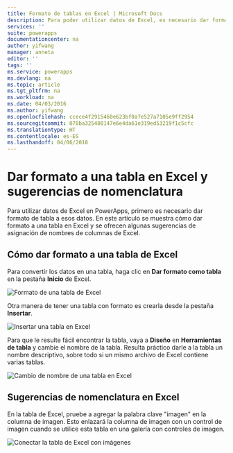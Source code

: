 ```yaml
---
title: Formato de tablas en Excel | Microsoft Docs
description: Para poder utilizar datos de Excel, es necesario dar formato a esos datos en una tabla. Agregar palabra clave "imagen" en los nombres de columna
services: ''
suite: powerapps
documentationcenter: na
author: yifwang
manager: anneta
editor: ''
tags: ''
ms.service: powerapps
ms.devlang: na
ms.topic: article
ms.tgt_pltfrm: na
ms.workload: na
ms.date: 04/03/2016
ms.author: yifwang
ms.openlocfilehash: ccece4f2915460e623bf0a7e527a7105e9ff2954
ms.sourcegitcommit: 078ba325480147e6e4da61e319ed53219f1c5cfc
ms.translationtype: HT
ms.contentlocale: es-ES
ms.lasthandoff: 04/06/2018
---
```

# <a name="format-a-table-in-excel-and-naming-tips"></a>Dar formato a una tabla en Excel y sugerencias de nomenclatura
Para utilizar datos de Excel en PowerApps, primero es necesario dar formato de tabla a esos datos. En este artículo se muestra cómo dar formato a una tabla en Excel y se ofrecen algunas sugerencias de asignación de nombres de columnas de Excel.

## <a name="how-to-format-a-table-in-excel"></a>Cómo dar formato a una tabla de Excel
Para convertir los datos en una tabla, haga clic en **Dar formato como tabla** en la pestaña **Inicio** de Excel.

![Formato de una tabla de Excel](./media/how-to-excel-tips/format-table.png)

Otra manera de tener una tabla con formato es crearla desde la pestaña **Insertar**.

![Insertar una tabla en Excel](./media/how-to-excel-tips/insert-table.png)

Para que le resulte fácil encontrar la tabla, vaya a **Diseño** en **Herramientas de tabla** y cambie el nombre de la tabla. Resulta práctico darle a la tabla un nombre descriptivo, sobre todo si un mismo archivo de Excel contiene varias tablas.

![Cambio de nombre de una tabla en Excel](./media/how-to-excel-tips/rename-table.png)

## <a name="naming-tips-in-excel"></a>Sugerencias de nomenclatura en Excel
En la tabla de Excel, pruebe a agregar la palabra clave "imagen" en la columna de imagen. Esto enlazará la columna de imagen con un control de imagen cuando se utilice esta tabla en una galería con controles de imagen.

![Conectar la tabla de Excel con imágenes](./media/how-to-excel-tips/connect-gallery.png)
